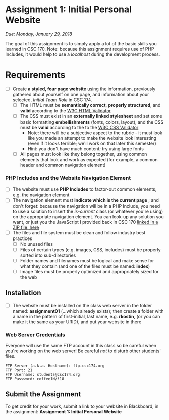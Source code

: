 # Assignment 1: Initial Personal Website
*Due: Monday, January 29, 2018*

The goal of this assignment is to simply apply a lot of the basic skills you learned in CSC 170.  Note: because this assignment requires use of PHP Includes, it would help to use a *localhost* during the development process.

# Requirements


- [ ] Create **a styled, four page website** using the information, previously gathered about yourself on one page, and information about your selected, *Initial Team Role* in CSC 174.
  - [ ] The HTML must be **semantically correct**, **properly structured**, and **valid** according to the [W3C HTML Validator](https://validator.w3.org/)
  - [ ] The CSS must exist in an **externally linked stylesheet** and set some basic formatting **embellishments** (fonts, colors, layout), and the CSS must be **valid** according to the to the [W3C CSS Validator](http://jigsaw.w3.org/css-validator/)
    - Note: there will be a subjective aspect to the rubric - it must look like you made an attempt to make the website look interesting (even if it looks terrible; we'll work on that later this semester)
    - Hint: you don't have much content; try using large fonts
  - [ ] All pages must look like they belong together, using common elements that look and work as expected (for example, a common header and common navigation element)

### PHP Includes and the Website Navigation Element

- [ ] The website must use **PHP Includes** to factor-out common elements, e.g. the navigation element
- [ ] The navigation element must **indicate which is the current page** ; and don't forget: because the navigation will be in a PHP Include, you need to use a solution to insert the *is-current* class (or whatever you're using) on the appropriate navigation element.  You can look-up any solution you want, or just you the JavaScript I provided back in CSC 170 [linked in a ZIP file, here](menu-highlighter.js.zip)
- [ ] The files and file system must be clean and follow industry best practices
  - [ ] No unused files
  - [ ] Files of certain types (e.g. images, CSS, includes) must be properly sorted into sub-directories
  - [ ] Folder names and filenames must be logical and make sense for what they contain (and one of the files must be named: **index**)
  - [ ] Image files must be properly optimized and appropriately sized for the web

## Installation

- [ ] The website must be installed on the class web server in the folder named: **assignment01** (…which already exists); then create a folder with a name in the pattern of first-initial, last name, e.g. **rkostin**, (or you can make it the same as your URID), and put your website in there


### Web Server Credentials

Everyone will use the same FTP account in this class so be careful when you're working on the web server!  Be careful *not* to disturb other students' files.

```
FTP Server (a.k.a. Hostname): ftp.csc174.org
FTP Port: 21
FTP Username: students@csc174.org
FTP Password: coffee1N/!18
```

## Submit the Assignment

To get credit for your work, submit a link to your website in Blackboard, in the assignment: **Assignment 1: Initial Personal Website**

